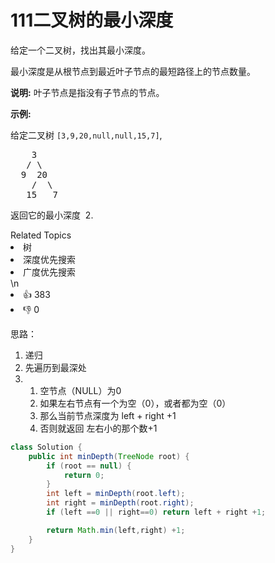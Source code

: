 # 111二叉树的最小深度

<p>给定一个二叉树，找出其最小深度。</p>

<p>最小深度是从根节点到最近叶子节点的最短路径上的节点数量。</p>

<p><strong>说明:</strong>&nbsp;叶子节点是指没有子节点的节点。</p>

<p><strong>示例:</strong></p>

<p>给定二叉树&nbsp;<code>[3,9,20,null,null,15,7]</code>,</p>

<pre>    3
   / \
  9  20
    /  \
   15   7</pre>

<p>返回它的最小深度 &nbsp;2.</p>
<div><div>Related Topics</div><div><li>树</li><li>深度优先搜索</li><li>广度优先搜索</li></div></div>\n<div><li>👍 383</li><li>👎 0</li></div>



思路：

1. 递归
2. 先遍历到最深处
3. 1. 空节点（NULL）为0
   2. 如果左右节点有一个为空（0），或者都为空（0）
   3. 那么当前节点深度为 left + right +1
   4. 否则就返回  左右小的那个数+1

```java
class Solution {
    public int minDepth(TreeNode root) {
        if (root == null) {
            return 0;
        }
        int left = minDepth(root.left);
        int right = minDepth(root.right);
        if (left ==0 || right==0) return left + right +1;

        return Math.min(left,right) +1;
    }
}
```